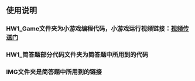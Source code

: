 ## 使用说明
### HW1_Game文件夹为小游戏编程代码，小游戏运行视频链接：[视频传送门](https://www.bilibili.com/video/av67060483/ "视频")

### HW1_简答题部分代码文件夹为简答题中所用到的代码

### IMG文件夹是简答题中所用到的链接
